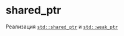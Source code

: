 # shared_ptr

Реализация [`std::shared_ptr`](https://en.cppreference.com/w/cpp/memory/shared_ptr) и [`std::weak_ptr`](https://en.cppreference.com/w/cpp/memory/weak_ptr)
